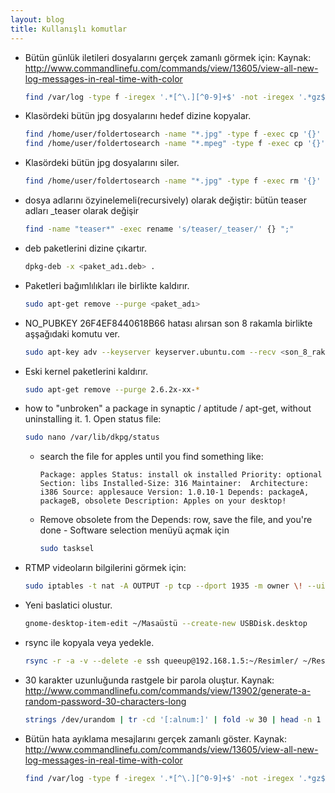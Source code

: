 ```yaml
---
layout: blog
title: Kullanışlı komutlar
---
```

- Bütün günlük iletileri dosyalarını gerçek zamanlı görmek için:
  Kaynak: http://www.commandlinefu.com/commands/view/13605/view-all-new-log-messages-in-real-time-with-color

    ```bash
    find /var/log -type f -iregex '.*[^\.][^0-9]+$' -not -iregex '.*gz$' 2> /dev/null | xargs tail -n0 -f
    ```
- Klasördeki bütün jpg dosyalarını hedef dizine kopyalar.
    
    ```bash
    find /home/user/foldertosearch -name "*.jpg" -type f -exec cp '{}' /home/user/foldertocopyto/ \;
    find /home/user/foldertosearch -name "*.mpeg" -type f -exec cp '{}' /home/user/foldertocopyto/ \;
    ```
- Klasördeki bütün jpg dosyalarını siler.
    
    ```bash
    find /home/user/foldertosearch -name "*.jpg" -type f -exec rm '{}' \;
    ```
- dosya adlarını özyinelemeli(recursively) olarak değiştir: bütün teaser adları _teaser olarak değişir
    
    ```bash
    find -name "teaser*" -exec rename 's/teaser/_teaser/' {} ";"
    ```
- deb paketlerini dizine çıkartır.
    
    ```bash
    dpkg-deb -x <paket_adı.deb> .
    ```
- Paketleri bağımlılıkları ile birlikte kaldırır.
    
    ```bash
    sudo apt-get remove --purge <paket_adı>
    ```
- NO_PUBKEY 26F4EF8440618B66 hatası alırsan son 8 rakamla birlikte aşşağıdaki komutu ver.
    
    ```bash
    sudo apt-key adv --keyserver keyserver.ubuntu.com --recv <son_8_rakam>
    ```
- Eski kernel paketlerini kaldırır.
    
    ```bash
    sudo apt-get remove --purge 2.6.2x-xx-*
    ```
- how to "unbroken" a package in synaptic / aptitude / apt-get, without uninstalling it. 1. Open status file:
    
    ```bash
    sudo nano /var/lib/dkpg/status
    ```
    - search the file for apples until you find something like:
    
        `Package: apples
        Status: install ok installed
        Priority: optional
        Section: libs
        Installed-Size: 316
        Maintainer: 
        Architecture: i386
        Source: applesauce
        Version: 1.0.10-1
        Depends: packageA, packageB, obsolete
        Description: Apples on your desktop!`
    
    - Remove obsolete from the Depends: row, save the file, and you're done - Software selection menüyü açmak için
    
        ```bash
        sudo tasksel
        ```
- RTMP videoların bilgilerini görmek için:
    
    ```bash
    sudo iptables -t nat -A OUTPUT -p tcp --dport 1935 -m owner \! --uid-owner root -j REDIRECT && sudo rtmpsuck && sudo iptables -t nat -D OUTPUT -p tcp --dport 1935 -m owner \! --uid-owner root -j REDIRECT
    ```
- Yeni baslatici olustur.
    
    ```bash
    gnome-desktop-item-edit ~/Masaüstü --create-new USBDisk.desktop
    ```
- rsync ile kopyala veya yedekle.
    
    ```bash
    rsync -r -a -v --delete -e ssh queeup@192.168.1.5:~/Resimler/ ~/Resimler/
    ```
- 30 karakter uzunluğunda rastgele bir parola oluştur.
  Kaynak: http://www.commandlinefu.com/commands/view/13902/generate-a-random-password-30-characters-long

    ```bash
    strings /dev/urandom | tr -cd '[:alnum:]' | fold -w 30 | head -n 1
    ```
- Bütün hata ayıklama mesajlarını gerçek zamanlı göster.
  Kaynak: http://www.commandlinefu.com/commands/view/13605/view-all-new-log-messages-in-real-time-with-color
    ```bash
    find /var/log -type f -iregex '.*[^\.][^0-9]+$' -not -iregex '.*gz$' 2> /dev/null | xargs tail -n0 -f
    ```
